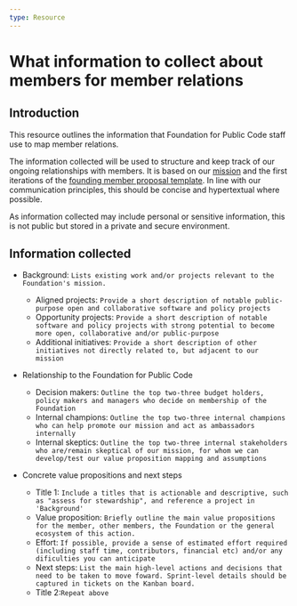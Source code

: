 ```yaml
---
type: Resource
---
```


# What information to collect about members for member relations 

## Introduction

This resource outlines the information that Foundation for Public Code staff use to map member relations.

The information collected will be used to structure and keep track of our ongoing relationships with members. It is based on our [mission](../../organization/mission.md) and the first iterations of the [founding member proposal template](founding-membership-proposal.md). In line with our communication principles, this should be concise and hypertextual where possible. 

As information collected may include personal or sensitive information, this is not public but stored in a private and secure environment.

## Information collected 

* Background: ```Lists existing work and/or projects relevant to the Foundation's mission.``` 
   * Aligned projects: ```Provide a short description of notable public-purpose open and collaborative software and policy projects```
   * Opportunity projects: ```Provide a short description of notable software and policy projects with strong potential to become more open, collaborative and/or public-purpose```
   * Additional initiatives: ```Provide a short description of other initiatives not directly related to, but adjacent to our mission```

* Relationship to the Foundation for Public Code
   * Decision makers: ```Outline the top two-three budget holders, policy makers and managers who decide on membership of the Foundation```
   * Internal champions: ```Outline the top two-three internal champions who can help promote our mission and act as ambassadors internally```
   * Internal skeptics: ```Outline the top two-three internal stakeholders who are/remain skeptical of our mission, for whom we can develop/test our value proposition mapping and assumptions```
* Concrete value propositions and next steps
   * Title 1: ```Include a titles that is actionable and descriptive, such as "assess for stewardship", and reference a project in 'Background'```
    * Value proposition: ```Briefly outline the main value propositions for the member, other members, the Foundation or the general ecosystem of this action.```
     * Effort: ```If possible, provide a sense of estimated effort required (including staff time, contributors, financial etc) and/or any dificulties you can anticipate``` 
     * Next steps: ```List the main high-level actions and decisions that need to be taken to move foward. Sprint-level details should be captured in tickets on the Kanban board.```
   * Title 2:```Repeat above```

